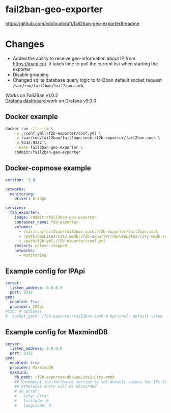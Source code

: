 # fail2ban-geo-exporter

https://github.com/vdcloudcraft/fail2ban-geo-exporter#readme

# Changes
- Added the ability to receive geo-information about IP from https://ipapi.co/. It takes time to poll the current list when starting the exporter
- Disable grouping
- Changed sqlite database query logic to fail2ban default socket request `/var/run/fail2ban/fail2ban.sock`

Works on Fail2Ban v1.0.2  
[Grafana dashboard](grafana/dashboard.json) work on Grafana v9.3.0
## Docker example
```bash
docker run -it --rm \
    -v ./conf.yml:/f2b-exporter/conf.yml \
    -v /var/run/fail2ban/fail2ban.sock:/f2b-exporter/fail2ban.sock \
    -p 9332:9332 \
    --name fail2ban-geo-exporter \
    chdmitr/fail2ban-geo-exporter 
```

## Docker-copmose example
```yaml
version: '3.8'

networks:
  monitoring:
    driver: bridge

services:
  f2b_exporter:
    image: chdmitr/fail2ban-geo-exporter
    container_name: f2b-exporter
    volumes:
      - /var/run/fail2ban/fail2ban.sock:/f2b-exporter/fail2ban.sock
      - /path/GeoLite2-City.mmdb:/f2b-exporter/db/GeoLite2-City.mmdb:ro
      - /path/f2b.yml:/f2b-exporter/conf.yml
    restart: unless-stopped
    networks:
      - monitoring
```

## Example config for IPApi
```yaml
server:
  listen_address: 0.0.0.0
  port: 9332
geo:
  enabled: True
  provider: IPApi
#f2b: # Optional
#  socket_path: /f2b-exporter/fail2ban.sock # Optional, default value
```

## Example config for MaxmindDB
```yaml
server:
  listen_address: 0.0.0.0
  port: 9332
geo:
  enabled: true
  provider: MaxmindDB
  maxmind:
    db_path: /f2b-exporter/db/GeoLite2-City.mmdb
    ## Uncomment the following section to set default values for IPs that are not in the database
    ## Otherwise entry will be discarded
    # on_error:
    #   city: Error
    #   latitude: 0
    #   longitude: 0
```
